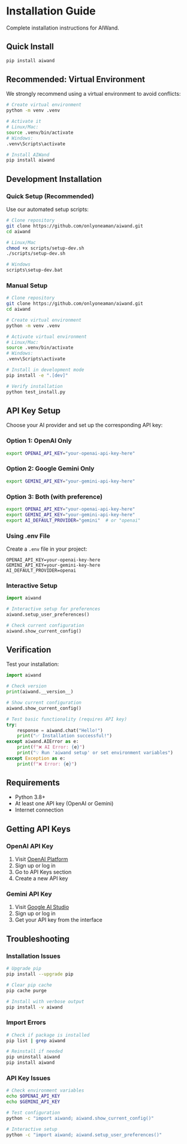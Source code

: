 # Installation Guide

Complete installation instructions for AIWand.

## Quick Install

```bash
pip install aiwand
```

## Recommended: Virtual Environment

We strongly recommend using a virtual environment to avoid conflicts:

```bash
# Create virtual environment
python -m venv .venv

# Activate it
# Linux/Mac:
source .venv/bin/activate
# Windows:
.venv\Scripts\activate

# Install AIWand
pip install aiwand
```

## Development Installation

### Quick Setup (Recommended)

Use our automated setup scripts:

```bash
# Clone repository
git clone https://github.com/onlyoneaman/aiwand.git
cd aiwand

# Linux/Mac
chmod +x scripts/setup-dev.sh
./scripts/setup-dev.sh

# Windows
scripts\setup-dev.bat
```

### Manual Setup

```bash
# Clone repository
git clone https://github.com/onlyoneaman/aiwand.git
cd aiwand

# Create virtual environment
python -m venv .venv

# Activate virtual environment
# Linux/Mac:
source .venv/bin/activate
# Windows:
.venv\Scripts\activate

# Install in development mode
pip install -e ".[dev]"

# Verify installation
python test_install.py
```

## API Key Setup

Choose your AI provider and set up the corresponding API key:

### Option 1: OpenAI Only
```bash
export OPENAI_API_KEY="your-openai-api-key-here"
```

### Option 2: Google Gemini Only
```bash
export GEMINI_API_KEY="your-gemini-api-key-here"
```

### Option 3: Both (with preference)
```bash
export OPENAI_API_KEY="your-openai-api-key-here"
export GEMINI_API_KEY="your-gemini-api-key-here"
export AI_DEFAULT_PROVIDER="gemini"  # or "openai"
```

### Using .env File
Create a `.env` file in your project:
```
OPENAI_API_KEY=your-openai-key-here
GEMINI_API_KEY=your-gemini-key-here
AI_DEFAULT_PROVIDER=openai
```

### Interactive Setup
```python
import aiwand

# Interactive setup for preferences
aiwand.setup_user_preferences()

# Check current configuration
aiwand.show_current_config()
```

## Verification

Test your installation:

```python
import aiwand

# Check version
print(aiwand.__version__)

# Show current configuration
aiwand.show_current_config()

# Test basic functionality (requires API key)
try:
    response = aiwand.chat("Hello!")
    print("✅ Installation successful!")
except aiwand.AIError as e:
    print(f"❌ AI Error: {e}")
    print("💡 Run 'aiwand setup' or set environment variables")
except Exception as e:
    print(f"❌ Error: {e}")
```

## Requirements

- Python 3.8+
- At least one API key (OpenAI or Gemini)
- Internet connection

## Getting API Keys

### OpenAI API Key
1. Visit [OpenAI Platform](https://platform.openai.com/)
2. Sign up or log in
3. Go to API Keys section
4. Create a new API key

### Gemini API Key
1. Visit [Google AI Studio](https://makersuite.google.com/)
2. Sign up or log in
3. Get your API key from the interface

## Troubleshooting

### Installation Issues
```bash
# Upgrade pip
pip install --upgrade pip

# Clear pip cache
pip cache purge

# Install with verbose output
pip install -v aiwand
```

### Import Errors
```bash
# Check if package is installed
pip list | grep aiwand

# Reinstall if needed
pip uninstall aiwand
pip install aiwand
```

### API Key Issues
```bash
# Check environment variables
echo $OPENAI_API_KEY
echo $GEMINI_API_KEY

# Test configuration
python -c "import aiwand; aiwand.show_current_config()"

# Interactive setup
python -c "import aiwand; aiwand.setup_user_preferences()"
``` 